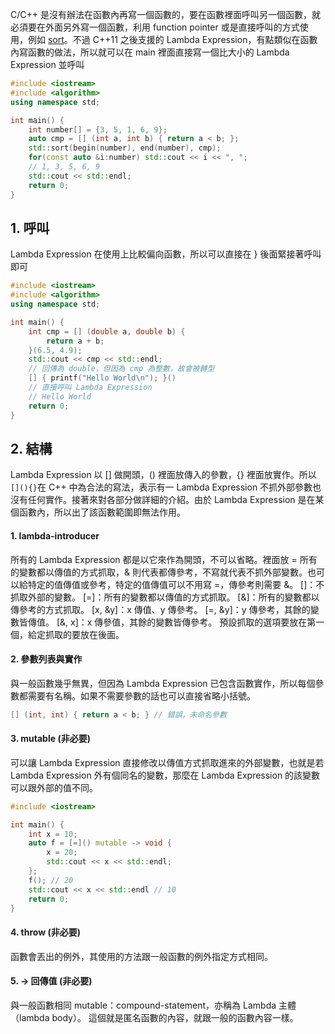 C/C++ 是沒有辦法在函數內再寫一個函數的，要在函數裡面呼叫另一個函數，就必須要在外面另外寫一個函數，利用 function pointer 或是直接呼叫的方式使用，例如 [sort](https://github.com/JrPhy/C_tutorial/blob/main/CH8-%E6%8C%87%E6%A8%99%E8%88%87%E5%87%BD%E6%95%B8.md#3-%E6%8C%87%E6%A8%99%E5%87%BD%E6%95%B8%E7%95%B6%E4%BD%9C%E5%BC%95%E6%95%B8)。不過 C++11 之後支援的 Lambda Expression，有點類似在函數內寫函數的做法，所以就可以在 main 裡面直接寫一個比大小的 Lambda Expression 並呼叫
```cpp
#include <iostream> 
#include <algorithm>
using namespace std; 

int main() { 
    int number[] = {3, 5, 1, 6, 9};
    auto cmp = [] (int a, int b) { return a < b; };
    std::sort(begin(number), end(number), cmp);
    for(const auto &i:number) std::cout << i << ", ";
    // 1, 3, 5, 6, 9
    std::cout << std::endl;
    return 0; 
} 
```
## 1. 呼叫
Lambda Expression 在使用上比較偏向函數，所以可以直接在 } 後面緊接著呼叫即可
```cpp
#include <iostream> 
#include <algorithm>
using namespace std; 

int main() { 
    int cmp = [] (double a, double b) {
        return a + b;
    }(6.5, 4.9);
    std::cout << cmp << std::endl;
    // 回傳為 double，但因為 cmp 為整數，故會被轉型
    [] { printf("Hello World\n"); }()
    // 直接呼叫 Lambda Expression
    // Hello World
    return 0; 
} 
```
## 2. 結構
Lambda Expression 以 [] 做開頭，() 裡面放傳入的參數，{} 裡面放實作。所以 ```[](){}```在 C++ 中為合法的寫法，表示有一 Lambda Expression 不抓外部參數也沒有任何實作。接著來對各部分做詳細的介紹。由於 Lambda Expression 是在某個函數內，所以出了該函數範圍即無法作用。

#### 1. lambda-introducer
所有的 Lambda Expression 都是以它來作為開頭，不可以省略。裡面放 = 所有的變數都以傳值的方式抓取，& 則代表都傳參考，不寫就代表不抓外部變數。也可以給特定的值傳值或參考，特定的值傳值可以不用寫 =，傳參考則需要 &。
[]：不抓取外部的變數。
[=]：所有的變數都以傳值的方式抓取。
[&]：所有的變數都以傳參考的方式抓取。
[x, &y]：x 傳值、y 傳參考。
[=, &y]：y 傳參考，其餘的變數皆傳值。
[&, x]：x 傳參值，其餘的變數皆傳參考。
預設抓取的選項要放在第一個，給定抓取的要放在後面。

#### 2. 參數列表與實作
與一般函數幾乎無異，但因為 Lambda Expression 已包含函數實作，所以每個參數都需要有名稱。如果不需要參數的話也可以直接省略小括號。
```cpp
[] (int, int) { return a < b; } // 錯誤，未命名參數
```

#### 3. mutable (非必要)
可以讓 Lambda Expression 直接修改以傳值方式抓取進來的外部變數，也就是若 Lambda Expression 外有個同名的變數，那麼在 Lambda Expression 的該變數可以跟外部的值不同。
```cpp
#include <iostream> 

int main() { 
    int x = 10;
    auto f = [=]() mutable -> void {
        x = 20;
        std::cout << x << std::endl;
    };
    f(); // 20
    std::cout << x << std::endl // 10
    return 0; 
} 
```
#### 4. throw (非必要)
函數會丟出的例外，其使用的方法跟一般函數的例外指定方式相同。

#### 5. -> 回傳值 (非必要)
與一般函數相同
mutable：compound-statement，亦稱為 Lambda 主體（lambda body）。
這個就是匿名函數的內容，就跟一般的函數內容一樣。
